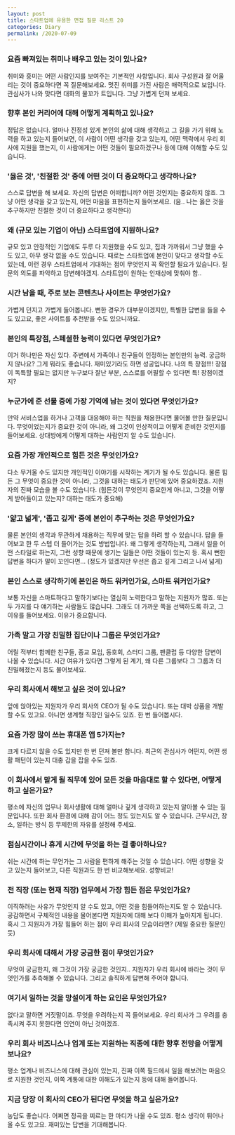 ```yaml
---
layout: post
title: 스타트업에 유용한 면접 질문 리스트 20
categories: Diary
permalink: /2020-07-09
---
```


### 요즘 빠져있는 취미나 배우고 있는 것이 있나요?

취미와 흥미는 어떤 사람인지를 보여주는 기본적인 사항입니다. 회사 구성원과 잘 어울리는 것이 중요하다면 꼭 질문해보세요. 멋진 취미를 가진 사람은 매력적으로 보입니다. 관심사가 나와 맞다면 대화의 물꼬가 트입니다. 그냥 가볍게 던져 보세요.

### 향후 본인 커리어에 대해 어떻게 계획하고 있나요?

정답은 없습니다. 얼마나 진정성 있게 본인의 삶에 대해 생각하고 그 길을 가기 위해 노력을 하고 있는지 들어보면, 이 사람이 어떤 생각을 갖고 있는지, 어떤 맥락에서 우리 회사에 지원을 했는지, 이 사람에게는 어떤 것들이 필요하겠구나 등에 대해 이해할 수도 있습니다.

### '옳은 것', '친절한 것' 중에 어떤 것이 더 중요하다고 생각하나요?

스스로 답변을 해 보세요. 자신의 답변은 어떠합니까? 어떤 것인지는 중요하지 않죠. 그냥 어떤 생각을 갖고 있는지, 어떤 마음을 표현하는지 들어보세요. (음.. 나는 옳은 것을 추구하지만 친절한 것이 더 중요하다고 생각한다)

### 왜 (규모 있는 기업이 아닌) 스타트업에 지원하나요?

규모 있고 안정적인 기업에도 두루 다 지원했을 수도 있고, 집과 가까워서 그냥 했을 수도 있고, 아무 생각 없을 수도 있습니다. 때로는 스타트업에 본인이 맞다고 생각할 수도 있는데, 이런 경우 스타트업에서 기대하는 점이 무엇인지 꼭 확인할 필요가 있습니다.  질문의 의도를 파악하고 답변해야겠지. 스타트업이 원하는 인재상에 맞춰야 함..

### 시간 남을 때, 주로 보는 콘텐츠나 사이트는 무엇인가요?

가볍게 던지고 가볍게 들어봅니다. 뻔한 경우가 대부분이겠지만, 특별한 답변을 들을 수도 있고요, 좋은 사이트를 추천받을 수도 있으니까요.

### 본인의 특장점, 스페셜한 능력이 있다면 무엇인가요?

이거 하나만은 자신 있다. 주변에서 가족이나 친구들이 인정하는 본인만의 능력. 궁금하지 않나요? 그게 뭐라도 좋습니다. 재미있기라도 하면 성공입니다. 나의 특 장점!!!! 장점이 독특할 필요는 없지만 누구보다 잘난 부분, 스스로를 어필할 수 있다면 특! 장점이겠지?

### 누군가에 준 선물 중에 가장 기억에 남는 것이 있다면 무엇인가요?

만약 서비스업을 하거나 고객을 대응해야 하는 직원을 채용한다면 물어볼 만한 질문입니다. 무엇이었는지가 중요한 것이 아니라, 왜 그것이 인상적이고 어떻게 준비한 것인지를 들어보세요. 상대방에게 어떻게 대하는 사람인지 알 수도 있습니다.

### 요즘 가장 개인적으로 힘든 것은 무엇인가요?

다소 무거울 수도 있지만 개인적인 이야기를 시작하는 계기가 될 수도 있습니다. 물론 힘든 그 무엇이 중요한 것이 아니라, 그것을 대하는 태도가 판단에 있어 중요하겠죠. 지원자의 진짜 모습을 볼 수도 있습니다. (힘든것이 무엇인지 중요한게 아니고, 그것을 어떻게 받아들이고 있는지? 대하는 태도가 중요해)

### '얇고 넓게', '좁고 깊게' 중에 본인이 추구하는 것은 무엇인가요?

물론 본인의 생각과 무관하게 채용하는 직무에 맞는 답을 하려 할 수 있습니다. 답을 들어보고 한 두 스텝 더 들어가는 것도 방법입니다. 왜 그렇게 생각하는지, 그래서 일을 어떤 스타일로 하는지, 그런 성향 때문에 생기는 일들은 어떤 것들이 있는지 등. 혹시 뻔한 답변을 하다가 말이 꼬인다면… (정도가 있겠지만 우선은 좁고 깊게 그리고 나서 넒게)

### 본인 스스로 생각하기에 본인은 하드 워커인가요, 스마트 워커인가요?

보통 자신을 스마트하다고 말하기보다는 열심히 노력한다고 말하는 지원자가 많죠. 또는 두 가지를 다 얘기하는 사람들도 많습니다. 그래도 더 가까운 쪽을 선택하도록 하고, 그 이유를 들어보세요. 이유가 중요합니다.

### 가족 말고 가장 친밀한 집단이나 그룹은 무엇인가요?

어릴 적부터 함께한 친구들, 종교 모임, 동호회, 스터디 그룹, 팬클럽 등 다양한 답변이 나올 수 있습니다. 시간 여유가 있다면 그렇게 된 계기, 왜 다른 그룹보다 그 그룹과 더 친밀해졌는지 등도 물어보세요.

### 우리 회사에서 해보고 싶은 것이 있나요?

앞에 앉아있는 지원자가 우리 회사의 CEO가 될 수도 있습니다. 또는 대박 상품을 개발할 수도 있고요. 아니면 생계형 직장인 일수도 있죠. 한 번 들어봅시다.

### 요즘 가장 많이 쓰는 휴대폰 앱 5가지는?

크게 다르지 않을 수도 있지만 한 번 던져 볼만 합니다. 최근의 관심사가 어떤지, 어떤 생활 패턴이 있는지 대충 감을 잡을 수도 있죠.

### 이 회사에서 맡게 될 직무에 있어 모든 것을 마음대로 할 수 있다면, 어떻게 하고 싶은가요?

평소에 자신의 업무나 회사생활에 대해 얼마나 깊게 생각하고 있는지 알아볼 수 있는 질문입니다. 또한 회사 환경에 대해 감이 어느 정도 있는지도 알 수 있습니다. 근무시간, 장소, 일하는 방식 등 무제한의 자유를 설정해 주세요.

### 점심시간이나 휴게 시간에 무엇을 하는 걸 좋아하나요?

쉬는 시간에 하는 무언가는 그 사람을 편하게 해주는 것일 수 있습니다. 어떤 성향을 갖고 있는지 들어보고, 다른 직원과도 한 번 비교해보세요. 성향비교!

### 전 직장 (또는 현재 직장) 업무에서 가장 힘든 점은 무엇인가요?

이직하려는 사유가 무엇인지 알 수도 있고, 어떤 것을 힘들어하는지도 알 수 있습니다. 공감하면서 구체적인 내용을 물어본다면 지원자에 대해 보다 이해가 높아지게 됩니다. 혹시 그 지원자가 가장 힘들어 하는 점이 우리 회사의 모습이라면? (제일 중요한 질문인듯)

### 우리 회사에 대해서 가장 궁금한 점이 무엇인가요?

무엇이 궁금한지, 왜 그것이 가장 궁금한 것인지.. 지원자가 우리 회사에 바라는 것이 무엇인가를 추측해볼 수 있습니다. 그리고 솔직하게 답변해 주어야 합니다.

### 여기서 일하는 것을 망설이게 하는 요인은 무엇인가요?

없다고 말하면 거짓말이죠. 무엇을 우려하는지 꼭 들어보세요. 우리 회사가 그 우려를 충족시켜 주지 못한다면 인연이 아닌 것이겠죠.

### 우리 회사 비즈니스나 업계 또는 지원하는 직종에 대한 향후 전망을 어떻게 보나요?

평소 업계나 비즈니스에 대해 관심이 있는지, 진짜 이쪽 필드에서 일을 해보려는 마음으로 지원한 것인지, 이쪽 계통에 대한 이해도가 있는지 등에 대해 들어봅니다.

### 지금 당장 이 회사의 CEO가 된다면 무엇을 하고 싶은가요?

농담도 좋습니다. 어쩌면 정곡을 찌르는 한 마디가 나올 수도 있죠. 평소 생각이 튀어나올 수도 있고요. 재미있는 답변을 기대해봅니다.
